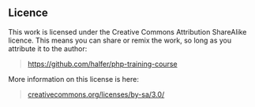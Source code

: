 Licence
--

This work is licensed under the Creative Commons Attribution ShareAlike licence. This means you can share or remix the work, so long as you attribute it to the author:

> <https://github.com/halfer/php-training-course>

More information on this license is here:

> [creativecommons.org/licenses/by-sa/3.0/]

[creativecommons.org/licenses/by-sa/3.0/]: http://creativecommons.org/licenses/by-sa/3.0/
